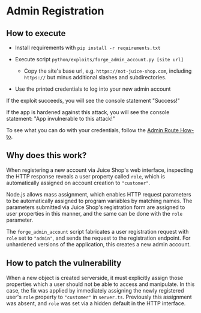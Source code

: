 # Admin Registration
## How to execute

- Install requirements with `pip install -r requirements.txt`

- Execute script `python/exploits/forge_admin_account.py [site url]`

    - Copy the site's base url, e.g. `https://not-juice-shop.com`, including `https://` but minus additional slashes and subdirectories.

- Use the printed credentials to log into your new admin account

If the exploit succeeds, you will see the console statement "Success!"

If the app is hardened against this attack, you will see the console statement: "App invulnerable to this attack!"

To see what you can do with your credentials, follow the [Admin Route How-to](admin-route.md).

## Why does this work?
When registering a new account via Juice Shop's web interface, 
inspecting the HTTP response reveals a user property called `role`, 
which is automatically assigned on account creation to `"customer"`.

Node.js allows mass assignment, which enables HTTP request parameters 
to be automatically assigned to program variables by matching names. The 
parameters submitted via Juice Shop's registration form are assigned to user 
properties in this manner, and the same can be done with the `role` parameter.

The `forge_admin_account` script fabricates a user registration request 
with `role` set to `"admin"`, and sends the request to the registration 
endpoint. For unhardened versions of the application, this creates a new 
admin account.

## How to patch the vulnerability
When a new object is created serverside, it must explicitly assign those properties which a user should not be able to access and manipulate. In this case, the fix was applied by immediately assigning the newly registered user's `role` property to `"customer"` in `server.ts`. Previously this assignment was absent, and `role` was set via a hidden default in the HTTP interface.